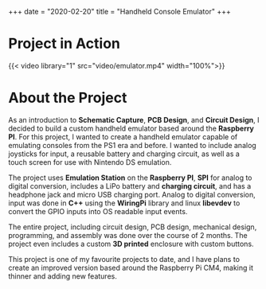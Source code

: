 +++
date = "2020-02-20"
title = "Handheld Console Emulator"
+++
# Project in Action
{{< video library="1" src="video/emulator.mp4" width="100%">}}

# About the Project
As an introduction to **Schematic Capture**, **PCB Design**, and **Circuit Design**, I decided to build a custom handheld emulator based around the **Raspberry PI**. For this project, I wanted to create a handheld emulator capable of emulating consoles from the PS1 era and before. I wanted to include analog joysticks for input, a reusable battery and charging circuit, as well as a touch screen for use with Nintendo DS emulation.

The project uses **Emulation Station** on the **Raspberry PI**, **SPI** for analog to digital conversion, includes a LiPo battery and **charging circuit**, and has a headphone jack and micro USB charging port. Analog to digital conversion, input was done in **C++** using the **WiringPi** library and linux **libevdev** to convert the GPIO inputs into OS readable input events.

The entire project, including circuit design, PCB design, mechanical design, programming, and assembly was done over the course of 2 months. The project even includes a custom **3D printed** enclosure with custom buttons.

This project is one of my favourite projects to date, and I have plans to create an improved version based around the Raspberry Pi CM4, making it thinner and adding new features.